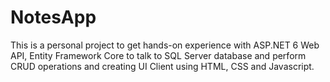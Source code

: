 # NotesApp
This is a personal project to get hands-on experience with ASP.NET 6 Web API, Entity Framework Core to talk to SQL Server database and perform CRUD operations and creating UI Client using HTML, CSS and Javascript.
